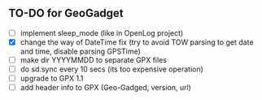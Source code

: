 ## TO-DO for GeoGadget
- [ ] implement sleep_mode (like in OpenLog project)
- [x] change the way of DateTime fix (try to avoid TOW parsing to get date and time, disable parsing GPSTime)
- [ ] make dir YYYYMMDD to separate GPX files
- [ ] do sd.sync every 10 secs (its too expensive operation)
- [ ] upgrade to GPX 1.1
- [ ] add header info to GPX (Geo-Gadged, version, url)
